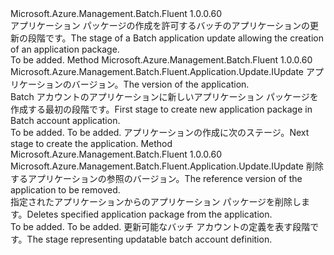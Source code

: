 <Type Name="IWithApplicationPackage" FullName="Microsoft.Azure.Management.Batch.Fluent.Application.Update.IWithApplicationPackage">
  <TypeSignature Language="C#" Value="public interface IWithApplicationPackage" />
  <TypeSignature Language="ILAsm" Value=".class public interface auto ansi abstract IWithApplicationPackage" />
  <TypeSignature Language="DocId" Value="T:Microsoft.Azure.Management.Batch.Fluent.Application.Update.IWithApplicationPackage" />
  <TypeSignature Language="VB.NET" Value="Public Interface IWithApplicationPackage" />
  <TypeSignature Language="F#" Value="type IWithApplicationPackage = interface" />
  <AssemblyInfo>
    <AssemblyName>Microsoft.Azure.Management.Batch.Fluent</AssemblyName>
    <AssemblyVersion>1.0.0.60</AssemblyVersion>
  </AssemblyInfo>
  <Interfaces />
  <Docs>
    <summary>
            <span data-ttu-id="8ad5a-101">アプリケーション パッケージの作成を許可するバッチのアプリケーションの更新の段階です。</span><span class="sxs-lookup"><span data-stu-id="8ad5a-101">The stage of a Batch application update allowing the creation of an application package.</span></span>
            </summary>
    <remarks>To be added.</remarks>
  </Docs>
  <Members>
    <Member MemberName="DefineNewApplicationPackage">
      <MemberSignature Language="C#" Value="public Microsoft.Azure.Management.Batch.Fluent.Application.Update.IUpdate DefineNewApplicationPackage (string version);" />
      <MemberSignature Language="ILAsm" Value=".method public hidebysig newslot virtual instance class Microsoft.Azure.Management.Batch.Fluent.Application.Update.IUpdate DefineNewApplicationPackage(string version) cil managed" />
      <MemberSignature Language="DocId" Value="M:Microsoft.Azure.Management.Batch.Fluent.Application.Update.IWithApplicationPackage.DefineNewApplicationPackage(System.String)" />
      <MemberSignature Language="VB.NET" Value="Public Function DefineNewApplicationPackage (version As String) As IUpdate" />
      <MemberSignature Language="F#" Value="abstract member DefineNewApplicationPackage : string -&gt; Microsoft.Azure.Management.Batch.Fluent.Application.Update.IUpdate" Usage="iWithApplicationPackage.DefineNewApplicationPackage version" />
      <MemberType>Method</MemberType>
      <AssemblyInfo>
        <AssemblyName>Microsoft.Azure.Management.Batch.Fluent</AssemblyName>
        <AssemblyVersion>1.0.0.60</AssemblyVersion>
      </AssemblyInfo>
      <ReturnValue>
        <ReturnType>Microsoft.Azure.Management.Batch.Fluent.Application.Update.IUpdate</ReturnType>
      </ReturnValue>
      <Parameters>
        <Parameter Name="version" Type="System.String" />
      </Parameters>
      <Docs>
        <param name="version"><span data-ttu-id="8ad5a-102">アプリケーションのバージョン。</span><span class="sxs-lookup"><span data-stu-id="8ad5a-102">The version of the application.</span></span></param>
        <summary>
            <span data-ttu-id="8ad5a-103">Batch アカウントのアプリケーションに新しいアプリケーション パッケージを作成する最初の段階です。</span><span class="sxs-lookup"><span data-stu-id="8ad5a-103">First stage to create new application package in Batch account application.</span></span>
            </summary>
        <returns>To be added.</returns>
        <remarks>To be added.</remarks>
        <return><span data-ttu-id="8ad5a-104">アプリケーションの作成に次のステージ。</span><span class="sxs-lookup"><span data-stu-id="8ad5a-104">Next stage to create the application.</span></span></return>
      </Docs>
    </Member>
    <Member MemberName="WithoutApplicationPackage">
      <MemberSignature Language="C#" Value="public Microsoft.Azure.Management.Batch.Fluent.Application.Update.IUpdate WithoutApplicationPackage (string version);" />
      <MemberSignature Language="ILAsm" Value=".method public hidebysig newslot virtual instance class Microsoft.Azure.Management.Batch.Fluent.Application.Update.IUpdate WithoutApplicationPackage(string version) cil managed" />
      <MemberSignature Language="DocId" Value="M:Microsoft.Azure.Management.Batch.Fluent.Application.Update.IWithApplicationPackage.WithoutApplicationPackage(System.String)" />
      <MemberSignature Language="VB.NET" Value="Public Function WithoutApplicationPackage (version As String) As IUpdate" />
      <MemberSignature Language="F#" Value="abstract member WithoutApplicationPackage : string -&gt; Microsoft.Azure.Management.Batch.Fluent.Application.Update.IUpdate" Usage="iWithApplicationPackage.WithoutApplicationPackage version" />
      <MemberType>Method</MemberType>
      <AssemblyInfo>
        <AssemblyName>Microsoft.Azure.Management.Batch.Fluent</AssemblyName>
        <AssemblyVersion>1.0.0.60</AssemblyVersion>
      </AssemblyInfo>
      <ReturnValue>
        <ReturnType>Microsoft.Azure.Management.Batch.Fluent.Application.Update.IUpdate</ReturnType>
      </ReturnValue>
      <Parameters>
        <Parameter Name="version" Type="System.String" />
      </Parameters>
      <Docs>
        <param name="version"><span data-ttu-id="8ad5a-105">削除するアプリケーションの参照のバージョン。</span><span class="sxs-lookup"><span data-stu-id="8ad5a-105">The reference version of the application to be removed.</span></span></param>
        <summary>
            <span data-ttu-id="8ad5a-106">指定されたアプリケーションからのアプリケーション パッケージを削除します。</span><span class="sxs-lookup"><span data-stu-id="8ad5a-106">Deletes specified application package from the application.</span></span>
            </summary>
        <returns>To be added.</returns>
        <remarks>To be added.</remarks>
        <return><span data-ttu-id="8ad5a-107">更新可能なバッチ アカウントの定義を表す段階です。</span><span class="sxs-lookup"><span data-stu-id="8ad5a-107">The stage representing updatable batch account definition.</span></span></return>
      </Docs>
    </Member>
  </Members>
</Type>